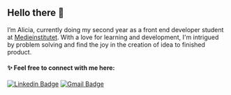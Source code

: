 ## Hello there 👋

I’m Alicia, currently doing my second year as a front end developer student at [Medieinstitutet](https://github.com/medieinstitutet). With a love for learning and development, I'm intrigued by problem solving and find the joy in the creation of idea to finished product.
 
#### :sparkles: Feel free to connect with me here: <br>
[![Linkedin Badge](https://img.shields.io/badge/LinkedIn-0077B5?style=for-the-badge&logo=linkedin&logoColor=white&link=https://www.linkedin.com/in/alicia-skogblad/)](https://www.linkedin.com/in/alicia-skogblad/)
[![Gmail Badge](https://img.shields.io/badge/Gmail-D14836?style=for-the-badge&logo=gmail&logoColor=white&link=mailto:a.skogblad@gmail.com)](mailto:a.skogblad@gmail.com)
<!---
skogblad/skogblad is a ✨ special ✨ repository because its `README.md` (this file) appears on your GitHub profile.
You can click the Preview link to take a look at your changes.
--->
